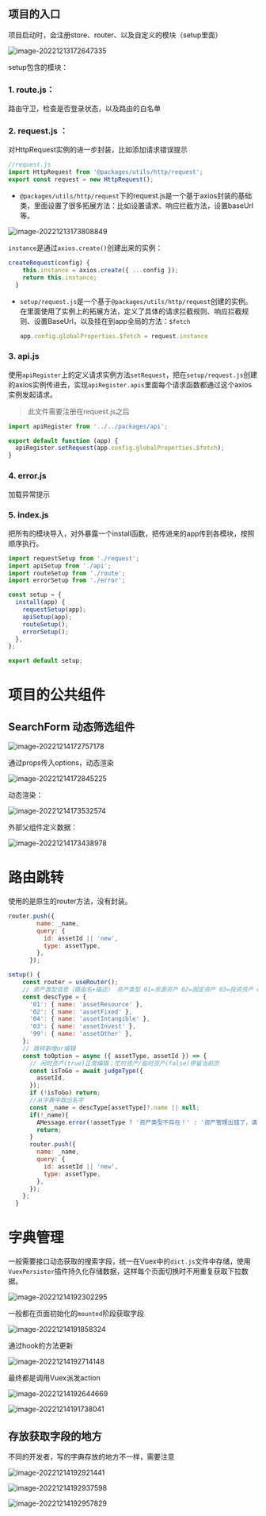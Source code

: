 ## 项目的入口

项目启动时，会注册store、router、以及自定义的模块（setup里面）

![image-20221213172647335](https://f.pz.al/pzal/2022/12/13/9c32e7361548a.png)

setup包含的模块：

### 1. route.js：

路由守卫，检查是否登录状态，以及路由的白名单

### 2. request.js ：

对HttpRequest实例的进一步封装，比如添加请求错误提示

```js
//request.js
import HttpRequest from '@packages/utils/http/request';
export const request = new HttpRequest();
```

- `@packages/utils/http/request`下的request.js是一个基于axios封装的基础类，里面设置了很多拓展方法：比如设置请求、响应拦截方法，设置baseUrl等。

![image-20221213173808849](https://f.pz.al/pzal/2022/12/13/20c7e39068899.png)

​		`instance`是通过`axios.create()`创建出来的实例：

```js
createRequest(config) {
    this.instance = axios.create({ ...config });
    return this.instance;
  }
```

- `setup/request.js`是一个基于`@packages/utils/http/request`创建的实例。在里面使用了实例上的拓展方法，定义了具体的请求拦截规则、响应拦截规则、设置BaseUrl，以及挂在到app全局的方法：`$fetch`

  ```js
  app.config.globalProperties.$fetch = request.instance
  ```

### 3. api.js

使用`apiRegister`上的定义请求实例方法`setRequest`，把在`setup/request.js`创建的axios实例传进去，实现`apiRegister.apis`里面每个请求函数都通过这个axios实例发起请求。

> 此文件需要注册在request.js之后

```js
import apiRegister from '../../packages/api';

export default function (app) {
  apiRegister.setRequest(app.config.globalProperties.$fetch);
}
```

### 4. error.js

加载异常提示

### 5. index.js

把所有的模块导入，对外暴露一个install函数，把传进来的app传到各模块，按照顺序执行。

```js
import requestSetup from './request';
import apiSetup from './api';
import routeSetup from './route';
import errorSetup from './error';

const setup = {
  install(app) {
    requestSetup(app);
    apiSetup(app);
    routeSetup();
    errorSetup();
  },
};

export default setup;
```

# 项目的公共组件

## SearchForm 动态筛选组件

![image-20221214172757178](https://f.pz.al/pzal/2022/12/14/237a211d6b069.png)

通过props传入options，动态渲染

![image-20221214172845225](https://f.pz.al/pzal/2022/12/14/3f94b9ffa5772.png)

动态渲染：

![image-20221214173532574](https://f.pz.al/pzal/2022/12/14/a12293fc9b78c.png)

外部父组件定义数据：

![image-20221214173438978](https://f.pz.al/pzal/2022/12/14/7a69d846fed01.png)

# 路由跳转

使用的是原生的router方法，没有封装。

```js
router.push({
        name: _name,
        query: {
          id: assetId || 'new',
          type: assetType,
        },
      });
```



```js
setup() {
    const router = useRouter();
    // 资产类型信息（路由名+描述） 资产类型 01=资源资产 02=固定资产 03=投资资产 04=无形资产 99=其它资产
    const descType = {
      '01': { name: 'assetResource' },
      '02': { name: 'assetFixed' },
      '04': { name: 'assetIntangible' },
      '03': { name: 'assetInvest' },
      '99': { name: 'assetOther' },
    };
    // 跳转新增or编辑
    const toOption = async ({ assetType, assetId }) => {
      // 闲时资产(true)正常编辑；忙时资产/临时资产(false)停留当前页
      const isToGo = await judgeType({
        assetId,
      });
      if (!isToGo) return;
      //从字典中取出名字
      const _name = descType[assetType]?.name || null;
      if(!_name){
        AMessage.error(!assetType ? '资产类型不存在！' : '资产管理出错了，请联系管理人员！');
        return;
      }
      router.push({
        name: _name,
        query: {
          id: assetId || 'new',
          type: assetType,
        },
      });
    };
  }
```

# 字典管理

一般需要接口动态获取的搜索字段，统一在Vuex中的`dict.js`文件中存储，使用`VuexPersister`插件持久化存储数据，这样每个页面切换时不用重复获取下拉数据。

![image-20221214192302295](https://f.pz.al/pzal/2022/12/14/f975952c8d52b.png)

一般都在页面初始化的`mounted`阶段获取字段

![image-20221214191858324](https://f.pz.al/pzal/2022/12/14/e783ecebbda9e.png)

通过hook的方法更新

![image-20221214192714148](https://f.pz.al/pzal/2022/12/14/bcc6e1e120af5.png)

最终都是调用Vuex派发action

![image-20221214192644669](https://f.pz.al/pzal/2022/12/14/09e8cfe101ac3.png)

![image-20221214191738041](https://f.pz.al/pzal/2022/12/14/7fd9ad51e3b7d.png)

## 存放获取字段的地方

不同的开发者，写的字典存放的地方不一样，需要注意

![image-20221214192921441](https://f.pz.al/pzal/2022/12/14/2863c7709e7e1.png)

![image-20221214192937598](https://f.pz.al/pzal/2022/12/14/6ea187c0c1ec6.png)

![image-20221214192957829](https://f.pz.al/pzal/2022/12/14/3e6a9e3ceb753.png)